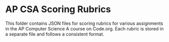 # AP CSA Scoring Rubrics

This folder contains JSON files for scoring rubrics for various assignments in the AP Computer Science A course on Code.org. Each rubric is stored in a separate file and follows a consistent format.
